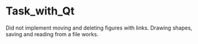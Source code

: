 # Task_with_Qt
Did not implement moving and deleting figures with links. Drawing shapes, saving and reading from a file works.